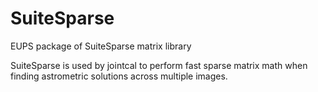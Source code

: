 # SuiteSparse
EUPS package of SuiteSparse matrix library

SuiteSparse is used by jointcal to perform fast sparse matrix math
when finding astrometric solutions across multiple images.
